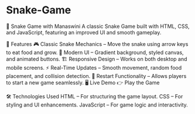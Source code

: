 # Snake-Game
🐍 Snake Game with Manaswini
A classic Snake Game built with HTML, CSS, and JavaScript, featuring an improved UI and smooth gameplay.

🚀 Features
🎮 Classic Snake Mechanics – Move the snake using arrow keys to eat food and grow.
🎨 Modern UI – Gradient background, styled canvas, and animated buttons.
🏗️ Responsive Design – Works on both desktop and mobile screens.
⚡ Real-Time Updates – Smooth movement, random food placement, and collision detection.
🔄 Restart Functionality – Allows players to start a new game seamlessly.
🖥️ Live Demo
👉 Play the Game

🛠️ Technologies Used
HTML – For structuring the game layout.
CSS – For styling and UI enhancements.
JavaScript – For game logic and interactivity.
